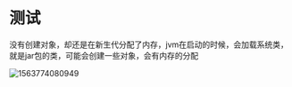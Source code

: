 # 测试

没有创建对象，却还是在新生代分配了内存，jvm在启动的时候，会加载系统类，就是jar包的类，可能会创建一些对象，会有内存的分配

![1563774080949](C:\Users\admin\AppData\Roaming\Typora\typora-user-images\1563774080949.png)


